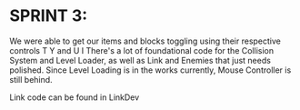 
# SPRINT 3: 
We were able to get our items and blocks toggling using their respective controls T Y and U I
There's a lot of foundational code for the Collision System and Level Loader, as well as Link and Enemies that just needs polished.
Since Level Loading is in the works currently, Mouse Controller is still behind.

Link code can be found in LinkDev